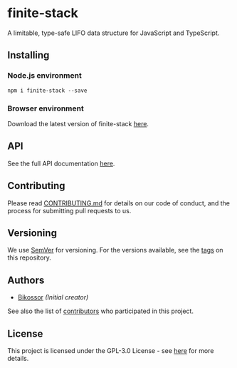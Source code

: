# finite-stack
A limitable, type-safe LIFO data structure for JavaScript and TypeScript.

## Installing
### Node.js environment
```
npm i finite-stack --save
```

### Browser environment
Download the latest version of finite-stack [here](https://github.com/Bikossor/finite-stack/releases/latest).

## API
See the full API documentation [here](https://bikossor.github.io/finite-stack/).

## Contributing
Please read [CONTRIBUTING.md](https://gist.github.com/PurpleBooth/b24679402957c63ec426) for details on our code of conduct, and the process for submitting pull requests to us.

## Versioning
We use [SemVer](http://semver.org/) for versioning. For the versions available, see the [tags](https://github.com/bikossor/finite-stack/tags) on this repository. 

## Authors
- [Bikossor](https://github.com/Bikossor) _(Initial creator)_

See also the list of [contributors](https://github.com/bikossor/finite-stack/contributors) who participated in this project.

## License
This project is licensed under the GPL-3.0 License - see [here](LICENSE) for more details.